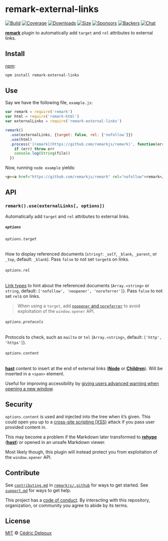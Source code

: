 # remark-external-links

[![Build][build-badge]][build]
[![Coverage][coverage-badge]][coverage]
[![Downloads][downloads-badge]][downloads]
[![Size][size-badge]][size]
[![Sponsors][sponsors-badge]][collective]
[![Backers][backers-badge]][collective]
[![Chat][chat-badge]][chat]

[**remark**][remark] plugin to automatically add `target` and `rel` attributes
to external links.

## Install

[npm][]:

```sh
npm install remark-external-links
```

## Use

Say we have the following file, `example.js`:

```js
var remark = require('remark')
var html = require('remark-html')
var externalLinks = require('remark-external-links')

remark()
  .use(externalLinks, {target: false, rel: ['nofollow']})
  .use(html)
  .process('[remark](https://github.com/remarkjs/remark)', function(err, file) {
    if (err) throw err
    console.log(String(file))
  })
```

Now, running `node example` yields:

```html
<p><a href="https://github.com/remarkjs/remark" rel="nofollow">remark</a></p>
```

## API

### `remark().use(externalLinks[, options])`

Automatically add `target` and `rel` attributes to external links.

##### `options`

###### `options.target`

How to display referenced documents (`string?`: `_self`, `_blank`, `_parent`,
or `_top`, default: `_blank`).
Pass `false` to not set `target`s on links.

###### `options.rel`

[Link types][mdn-rel] to hint about the referenced documents (`Array.<string>`
or `string`, default: `['nofollow', 'noopener', 'noreferrer']`).
Pass `false` to not set `rel`s on links.

> When using a `target`, add [`noopener` and `noreferrer`][mdn-a] to avoid
> exploitation of the `window.opener` API.

###### `options.protocols`

Protocols to check, such as `mailto` or `tel` (`Array.<string>`, default:
`['http', 'https']`).

###### `options.content`

[**hast**][hast] content to insert at the end of external links
([**Node**][node] or [**Children**][children]).
Will be inserted in a `<span>` element.

Useful for improving accessibility by [giving users advanced warning when
opening a new window][g201].

## Security

`options.content` is used and injected into the tree when it’s given.
This could open you up to a [cross-site scripting (XSS)][xss] attack if you pass
user provided content in.

This may become a problem if the Markdown later transformed to
[**rehype**][rehype] ([**hast**][hast]) or opened in an unsafe Markdown viewer.

Most likely though, this plugin will instead protect you from exploitation of
the `window.opener` API.

## Contribute

See [`contributing.md`][contributing] in [`remarkjs/.github`][health] for ways
to get started.
See [`support.md`][support] for ways to get help.

This project has a [code of conduct][coc].
By interacting with this repository, organization, or community you agree to
abide by its terms.

## License

[MIT][license] © [Cédric Delpoux][author]

<!-- Definitions -->

[build-badge]: https://img.shields.io/travis/remarkjs/remark-external-links/master.svg

[build]: https://travis-ci.org/remarkjs/remark-external-links

[coverage-badge]: https://img.shields.io/codecov/c/github/remarkjs/remark-external-links.svg

[coverage]: https://codecov.io/github/remarkjs/remark-external-links

[downloads-badge]: https://img.shields.io/npm/dm/remark-external-links.svg

[downloads]: https://www.npmjs.com/package/remark-external-links

[size-badge]: https://img.shields.io/bundlephobia/minzip/remark-external-links.svg

[size]: https://bundlephobia.com/result?p=remark-external-links

[sponsors-badge]: https://opencollective.com/unified/sponsors/badge.svg

[backers-badge]: https://opencollective.com/unified/backers/badge.svg

[collective]: https://opencollective.com/unified

[chat-badge]: https://img.shields.io/badge/chat-spectrum-7b16ff.svg

[chat]: https://spectrum.chat/unified/remark

[npm]: https://docs.npmjs.com/cli/install

[health]: https://github.com/remarkjs/.github

[contributing]: https://github.com/remarkjs/.github/blob/master/contributing.md

[support]: https://github.com/remarkjs/.github/blob/master/support.md

[coc]: https://github.com/remarkjs/.github/blob/master/code-of-conduct.md

[license]: license

[author]: https://xuopled.netlify.com

[remark]: https://github.com/remarkjs/remark

[mdn-rel]: https://developer.mozilla.org/en-US/docs/Web/HTML/Link_types

[mdn-a]: https://developer.mozilla.org/en/docs/Web/HTML/Element/a

[hast]: https://github.com/syntax-tree/hast

[node]: https://github.com/syntax-tree/hast#nodes

[children]: https://github.com/syntax-tree/unist#child

[g201]: https://www.w3.org/WAI/WCAG21/Techniques/general/G201

[xss]: https://en.wikipedia.org/wiki/Cross-site_scripting

[rehype]: https://github.com/rehypejs/rehype
